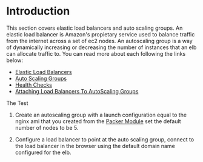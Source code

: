 # Introduction

This section covers elastic load balancers and auto scaling groups. An elastic load balancer is Amazon's propietary service used to balance traffic from the internet across a set of ec2 nodes. An autoscaling group is a way of dynamically increasing or decreasing the number of instances that an elb can allocate traffic to. You can read more about each following the links below:

* [Elastic Load Balancers](https://aws.amazon.com/elasticloadbalancing/)
* [Auto Scaling Groups](http://docs.aws.amazon.com/autoscaling/latest/userguide/AutoScalingGroup.html)
* [Health Checks](http://docs.aws.amazon.com/autoscaling/latest/userguide/as-add-elb-healthcheck.html)
* [Attaching Load Balancers To AutoScaling Groups](http://docs.aws.amazon.com/autoscaling/latest/userguide/autoscaling-load-balancer.html)

The Test

1. Create an autoscaling group with a launch configuration equal to the nginx ami that 
you created from the [Packer Module](https://github.com/generationtux/training-modules/blob/infrastructure-modules/Infrastructure/AWS/05-packer.md) set the default number of nodes to be 5.

2. Configure a load balancer to point at the auto scaling group, connect to the load 
balancer in the browser using the default domain name configured for the elb. 
